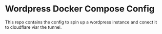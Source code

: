 # Wordpress Docker Compose Config  

This repo contains the config to spin up a wordpress instance and conect it to cloudflare viar the tunnel.
